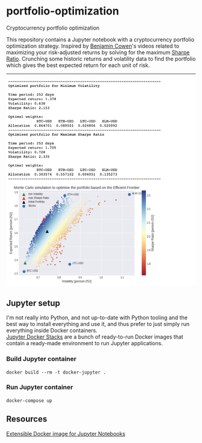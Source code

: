 # portfolio-optimization
Cryptocurrency portfolio optimization

This repository contains a Jupyter notebook with a cryptocurrency portfolio optimization strategy. Inspired by [Benjamin Cowen](https://intothecryptoverse.com/)'s videos related to maximizing your risk-adjusted returns by solving for the maximum [Sharpe](https://www.investopedia.com/terms/s/sharperatio.asp) [Ratio](https://www.investopedia.com/articles/07/sharpe_ratio.asp). Crunching some historic returns and volatility data to find the portfolio which gives the best expected return for each unit of risk.

---

![Optimised portfolio](screenshot.png)

## Jupyter setup
I'm not really into Python, and not up-to-date with Python tooling and the best way to install everything and use it, and thus prefer to just simply run everything inside Docker containers.    
[Jupyter Docker Stacks](https://github.com/jupyter/docker-stacks) are a bunch of ready-to-run Docker images that contain a ready-made environment to run Jupyter applications.

### Build Jupyter container

```
docker build --rm -t docker-jupyter .
```

### Run Jupyter container

```
docker-compose up
```


## Resources
[Extensible Docker image for Jupyter Notebooks](https://github.com/augusto-herrmann/docker-jupyter-extensible)